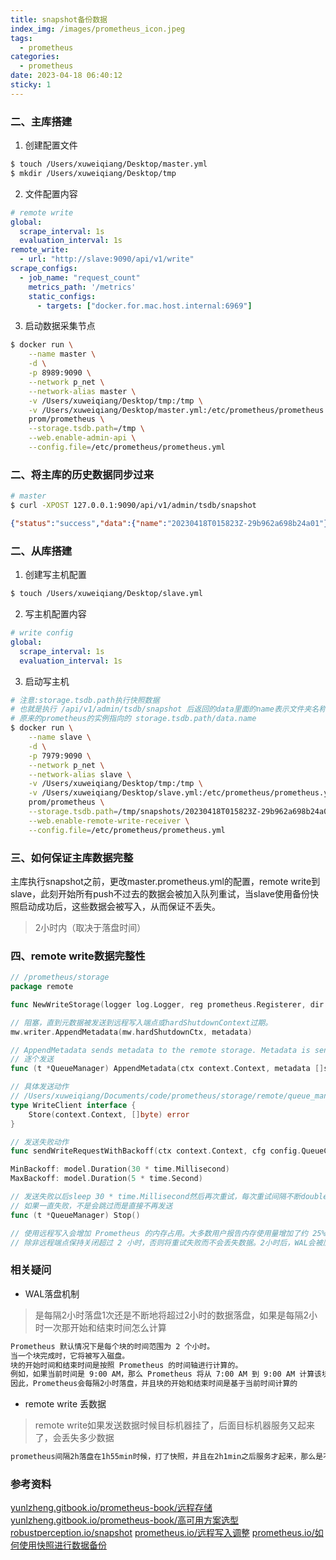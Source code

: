 ```yaml
---
title: snapshot备份数据
index_img: /images/prometheus_icon.jpeg
tags:
  - prometheus
categories:
  - prometheus
date: 2023-04-18 06:40:12
sticky: 1
---
```


### 二、主库搭建

1. 创建配置文件

``` bash
$ touch /Users/xuweiqiang/Desktop/master.yml
$ mkdir /Users/xuweiqiang/Desktop/tmp
```

2. 文件配置内容

``` yml
# remote write
global:
  scrape_interval: 1s
  evaluation_interval: 1s
remote_write:
  - url: "http://slave:9090/api/v1/write"
scrape_configs:
  - job_name: "request_count"
    metrics_path: '/metrics'
    static_configs:
      - targets: ["docker.for.mac.host.internal:6969"]
```

3. 启动数据采集节点

``` bash
$ docker run \
    --name master \
    -d \
    -p 8989:9090 \
    --network p_net \
    --network-alias master \
    -v /Users/xuweiqiang/Desktop/tmp:/tmp \
    -v /Users/xuweiqiang/Desktop/master.yml:/etc/prometheus/prometheus.yml \
    prom/prometheus \
    --storage.tsdb.path=/tmp \
    --web.enable-admin-api \
    --config.file=/etc/prometheus/prometheus.yml
```

### 二、将主库的历史数据同步过来

``` bash
# master
$ curl -XPOST 127.0.0.1:9090/api/v1/admin/tsdb/snapshot
```

``` json
{"status":"success","data":{"name":"20230418T015823Z-29b962a698b24a01"}}
```

### 二、从库搭建

1. 创建写主机配置

``` bash
$ touch /Users/xuweiqiang/Desktop/slave.yml
```

2. 写主机配置内容

``` yml
# write config
global:
  scrape_interval: 1s
  evaluation_interval: 1s
```

3. 启动写主机

``` bash
# 注意:storage.tsdb.path执行快照数据
# 也就是执行 /api/v1/admin/tsdb/snapshot 后返回的data里面的name表示文件夹名称 
# 原来的prometheus的实例指向的 storage.tsdb.path/data.name
$ docker run \
    --name slave \
    -d \
    -p 7979:9090 \
    --network p_net \
    --network-alias slave \
    -v /Users/xuweiqiang/Desktop/tmp:/tmp \
    -v /Users/xuweiqiang/Desktop/slave.yml:/etc/prometheus/prometheus.yml \
    prom/prometheus \
    --storage.tsdb.path=/tmp/snapshots/20230418T015823Z-29b962a698b24a01 \
    --web.enable-remote-write-receiver \
    --config.file=/etc/prometheus/prometheus.yml
```

### 三、如何保证主库数据完整

主库执行snapshot之前，更改master.prometheus.yml的配置，remote write到slave，此刻开始所有push不过去的数据会被加入队列重试，当slave使用备份快照启动成功后，这些数据会被写入，从而保证不丢失。

> 2小时内（取决于落盘时间）


### 四、remote write数据完整性

``` go
// /prometheus/storage
package remote

func NewWriteStorage(logger log.Logger, reg prometheus.Registerer, dir string, flushDeadline time.Duration, sm ReadyScrapeManager) *WriteStorage

// 阻塞，直到元数据被发送到远程写入端点或hardShutdownContext过期。
mw.writer.AppendMetadata(mw.hardShutdownCtx, metadata)

// AppendMetadata sends metadata to the remote storage. Metadata is sent in batches, but is not parallelized.
// 逐个发送
func (t *QueueManager) AppendMetadata(ctx context.Context, metadata []scrape.MetricMetadata)

// 具体发送动作
// /Users/xuweiqiang/Documents/code/prometheus/storage/remote/queue_manager.go
type WriteClient interface {
    Store(context.Context, []byte) error
}

// 发送失败动作
func sendWriteRequestWithBackoff(ctx context.Context, cfg config.QueueConfig, l log.Logger, attempt func(int) error, onRetry func()) error

MinBackoff: model.Duration(30 * time.Millisecond)
MaxBackoff: model.Duration(5 * time.Second)

// 发送失败以后sleep 30 * time.Millisecond然后再次重试，每次重试间隔不断double，直至最大5s，
// 如果一直失败，不是会跳过而是直接不再发送
func (t *QueueManager) Stop()

// 使用远程写入会增加 Prometheus 的内存占用。大多数用户报告内存使用量增加了约 25%，但该数字取决于数据的形状
// 除非远程端点保持关闭超过 2 小时，否则将重试失败而不会丢失数据。2小时后，WAL会被压缩，没有发送的数据会丢失
```

### 相关疑问

- WAL落盘机制

> 是每隔2小时落盘1次还是不断地将超过2小时的数据落盘，如果是每隔2小时一次那开始和结束时间怎么计算

``` txt
Prometheus 默认情况下是每个块的时间范围为 2 个小时。
当一个块完成时，它将被写入磁盘。
块的开始时间和结束时间是按照 Prometheus 的时间轴进行计算的。
例如，如果当前时间是 9:00 AM，那么 Prometheus 将从 7:00 AM 到 9:00 AM 计算该块的开始和结束时间。
因此，Prometheus会每隔2小时落盘，并且块的开始和结束时间是基于当前时间计算的
```
- remote write 丢数据

> remote write如果发送数据时候目标机器挂了，后面目标机器服务又起来了，会丢失多少数据

``` txt 
prometheus间隔2h落盘在1h55min时候，打了快照，并且在2h1min之后服务才起来，那么是不是意味着这5min的数据丢失了
```

### 参考资料

[yunlzheng.gitbook.io/prometheus-book/远程存储](https://yunlzheng.gitbook.io/prometheus-book/part-ii-prometheus-jin-jie/readmd/prometheus-remote-storage)
[yunlzheng.gitbook.io/prometheus-book/高可用方案选型](https://yunlzheng.gitbook.io/prometheus-book/part-ii-prometheus-jin-jie/readmd/prometheus-and-high-availability)
[robustperception.io/snapshot](https://www.robustperception.io/taking-snapshots-of-prometheus-data/)
[prometheus.io/远程写入调整](https://prometheus.io/docs/practices/remote_write/#remote-write-tuning)
[prometheus.io/如何使用快照进行数据备份](https://prometheus.io/docs/prometheus/latest/querying/api/#snapshot)